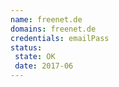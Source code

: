 ```yaml
---
name: freenet.de
domains: freenet.de
credentials: emailPass
status:
 state: OK
 date: 2017-06
---
```

